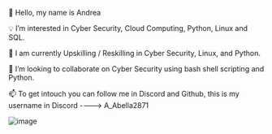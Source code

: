 
👋  Hello, my name is Andrea 

💡 I’m interested in Cyber Security, Cloud Computing, Python, Linux and SQL. 

🚀  I am currently Upskilling / Reskilling in Cyber Security, Linux, and Python. 

👀   I’m looking to collaborate on Cyber Security using bash shell scripting and Python.

📫  To get intouch you can follow me in Discord and Github, this is my username in Discord ---->  A_Abella2871


![image](https://github.com/AAbella7529/AAbella7529/assets/158771536/a9c75b8e-0725-4ddc-9a1c-0519a7ba6a81)







<!---
AAbella7529/AAbella7529 is a ✨ special ✨ repository because its `README.md` (this file) appears on your GitHub profile.
You can click the Preview link to take a look at your changes.
--->
